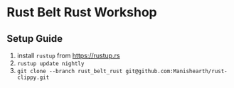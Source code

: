 # Rust Belt Rust Workshop

## Setup Guide

1. install `rustup` from https://rustup.rs
2. `rustup update nightly`
3. `git clone --branch rust_belt_rust git@github.com:Manishearth/rust-clippy.git`
